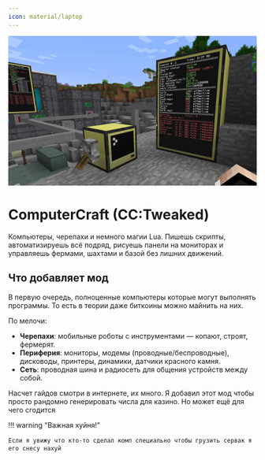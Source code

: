 ```yaml
---
icon: material/laptop
---
```


![computercraft.png](../../../assets/img/mods/computercraft.png)

# ComputerCraft (CC:Tweaked)

Компьютеры, черепахи и немного магии Lua. Пишешь скрипты, автоматизируешь всё подряд, рисуешь панели на мониторах и управляешь фермами, шахтами и базой без лишних движений.


## Что добавляет мод

В первую очередь, полноценные компьютеры которые могут выполнять программы. То есть в теории даже биткоины можно майнить на них.

По мелочи: 

- **Черепахи**: мобильные роботы с инструментами — копают, строят, фермерят.
- **Периферия**: мониторы, модемы (проводные/беспроводные), дисководы, принтеры, динамики, датчики красного камня.
- **Сеть**: проводная шина и радиосеть для общения устройств между собой.

Насчет гайдов смотри в интернете, их много. Я добавил этот мод чтобы просто рандомно генерировать числа для казино.
Но может ещё для чего сгодится

!!! warning "Важная хуйня!"
    
    Если я увижу что кто-то сделал комп специально чтобы грузить сервак я его снесу нахуй



